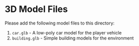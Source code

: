 # 3D Model Files

Please add the following model files to this directory:

1. `car.glb` - A low-poly car model for the player vehicle
2. `building.glb` - Simple building models for the environment
